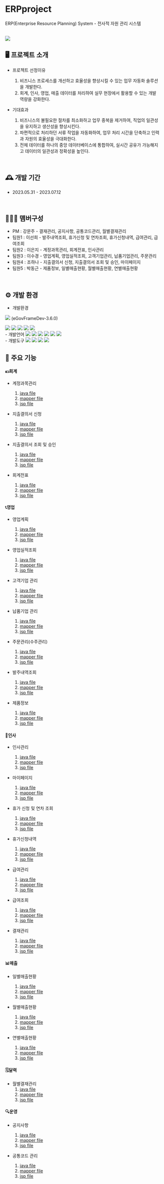 # ERPproject
ERP(Enterprise Resource Planning) System - 전사적 자원 관리 시스템

<br>

<img src="https://user-images.githubusercontent.com/106902415/254894698-b55c61d4-9dcc-4739-ab80-324c6493b8d4.gif"/>

## 🖥️ 프로젝트 소개
 - 프로젝트 선정이유
   1. 비즈니스 프로세스를 개선하고 효율성을 향상시킬 수 있는 업무 자동화 솔루션을 개발한다.
   2. 회계, 인사, 영업, 매출 데이터를 처리하여 실무 현장에서 활용할 수 있는 개발 역량을 강화한다.
 
 - 기대효과
   1. 비즈니스의 불필요한 절차를 최소화하고 업무 중복을 제거하여, 직업의 일관성을 유지하고 생산성을 향상시킨다.
   2. 파편적으로 처리하던 서류 작업을 자동화하여, 업무 처리 시간을 단축하고 인력과 자원의 효율성을 극대화한다.
   3. 전체 데이터를 하나의 중앙 데이터베이스에 통합하여, 실시간 공유가 가능해지고 데이터의 일관성과 정확성을 높인다.

<br>

## 🕰️ 개발 기간
* 2023.05.31 - 2023.07.12

<br>

## 🧑‍🤝‍🧑 맴버구성
 - PM  : 강문주 - 결재관리, 공지사항, 공통코드관리, 월별결재관리
 - 팀원1 : 이선희 - 발주내역조회, 휴가신청 및 연차조회, 휴가신청내역, 급여관리, 급여조회
 - 팀원2 : 이은지 - 계정과목관리, 회계전표, 인사관리
 - 팀원3 : 이수경 - 영업계획, 영업실적조회, 고객기업관리, 납품기업관리, 주문관리
 - 팀원4 : 조하나 - 지출결의서 신청, 지출결의서 조회 및 승인, 마이페이지
 - 팀원5 : 박동근 - 제품정보, 일별매출현황, 월별매출현황, 연별매출현황

<br>

## ⚙️ 개발 환경

- 개발환경


<img src="https://img.shields.io/badge/eclipse%20ide-%232C2255.svg?&style=for-the-badge&logo=eclipse%20ide&logoColor=white" /> (eGovFrameDev-3.6.0)

<img src="https://img.shields.io/badge/mysql-%234479A1.svg?&style=for-the-badge&logo=mysql&logoColor=white" />

<img src="https://img.shields.io/badge/spring-%236DB33F.svg?&style=for-the-badge&logo=spring&logoColor=white" />

<img src="https://img.shields.io/badge/svn-%233ECF8E.svg?&style=for-the-badge&logo=svn&logoColor=white" />

<img src="https://img.shields.io/badge/exerd-%2314D8CC.svg?&style=for-the-badge&logo=exerd&logoColor=white" />

<img src="https://img.shields.io/badge/apache%20tomcat-%23F8DC75.svg?&style=for-the-badge&logo=apache%20tomcat&logoColor=black" />
<br>
- 개발언어

<img src="https://img.shields.io/badge/java-%23007396.svg?&style=for-the-badge&logo=java&logoColor=white" />

<img src="https://img.shields.io/badge/javascript-%23F7DF1E.svg?&style=for-the-badge&logo=javascript&logoColor=black" />

<img src="https://img.shields.io/badge/html5-%23E34F26.svg?&style=for-the-badge&logo=html5&logoColor=white" />
  
<img src="https://img.shields.io/badge/css3-%231572B6.svg?&style=for-the-badge&logo=css3&logoColor=white" />

<img src="https://img.shields.io/badge/jquery-%230769AD.svg?&style=for-the-badge&logo=jquery&logoColor=white" />

<img src="https://img.shields.io/badge/xml-%23409FFF.svg?&style=for-the-badge&logo=xml&logoColor=white" />
<br>
- 개발도구

<img src="https://img.shields.io/badge/ajax-%230067C5.svg?&style=for-the-badge&logo=ajax&logoColor=white" />

<img src="https://img.shields.io/badge/mybatis-%23414141.svg?&style=for-the-badge&logo=mybatis&logoColor=white" />

<img src="https://img.shields.io/badge/json-%23000000.svg?&style=for-the-badge&logo=json&logoColor=white" />

<img src="https://img.shields.io/badge/jsp-%239FEF00.svg?&style=for-the-badge&logo=jsp&logoColor=black" />
  
<br>

## 📌 주요 기능
#### 💵회계 
- 계정과목관리
  1. <a href="src/main/java/kr/happyjob/study/accAcm" >java file</a>
  2. <a href="src/main/resources/sql/accAcm" >mapper file</a>
  3. <a href="src/main/webapp/WEB-INF/view/accAcm" >jsp file</a>
  
- 지출결의서 신청
  1. <a href="src/main/java/kr/happyjob/study/accEpr" >java file</a>
  2. <a href="src/main/resources/sql/accEpr" >mapper file</a>
  3. <a href="src/main/webapp/WEB-INF/view/accEpr" >jsp file</a>
  
- 지출결의서 조회 및 승인
  1. <a href="src/main/java/kr/happyjob/study/accEps" >java file</a>
  2. <a href="src/main/resources/sql/accEps" >mapper file</a>
  3. <a href="src/main/webapp/WEB-INF/view/accEps" >jsp file</a>
  
- 회계전표
  1. <a href="src/main/java/kr/happyjob/study/accAcs" >java file</a>
  2. <a href="src/main/resources/sql/accAcs" >mapper file</a>
  3. <a href="src/main/webapp/WEB-INF/view/accAcs" >jsp file</a>

#### 📞영업
- 영업계획
  1. <a href="src/main/java/kr/happyjob/study/busSap" >java file</a>
  2. <a href="src/main/resources/sql/busSap" >mapper file</a>
  3. <a href="src/main/webapp/WEB-INF/view/busSap" >jsp file</a>
  
- 영업실적조회
  1. <a href="src/main/java/kr/happyjob/study/busSas" >java file</a>
  2. <a href="src/main/resources/sql/busSas" >mapper file</a>
  3. <a href="src/main/webapp/WEB-INF/view/busSas" >jsp file</a>
  
- 고객기업 관리
  1. <a href="src/main/java/kr/happyjob/study/busClm" >java file</a>
  2. <a href="src/main/resources/sql/BusClm" >mapper file</a>
  3. <a href="src/main/webapp/WEB-INF/view/busClm" >jsp file</a>
  
- 납품기업 관리
  1. <a href="src/main/java/kr/happyjob/study/busSpm" >java file</a>
  2. <a href="src/main/resources/sql/BusSpm" >mapper file</a>
  3. <a href="src/main/webapp/WEB-INF/view/busSpm" >jsp file</a>
  
- 주문관리(수주관리)
  1. <a href="src/main/java/kr/happyjob/study/busOdm" >java file</a>
  2. <a href="src/main/resources/sql/BusOdm" >mapper file</a>
  3. <a href="src/main/webapp/WEB-INF/view/busOdm" >jsp file</a>
  
- 발주내역조회
  1. <a href="src/main/java/kr/happyjob/study/busDlv" >java file</a>
  2. <a href="src/main/resources/sql/busDlv" >mapper file</a>
  3. <a href="src/main/webapp/WEB-INF/view/busDlv" >jsp file</a>
  
- 제품정보
  1. <a href="src/main/java/kr/happyjob/study/busPd" >java file</a>
  2. <a href="src/main/resources/sql/busPd" >mapper file</a>
  3. <a href="src/main/webapp/WEB-INF/view/busPd" >jsp file</a>

#### 👤인사 
- 인사관리
  1. <a href="src/main/java/kr/happyjob/study/emp" >java file</a>
  2. <a href="src/main/resources/sql/emp" >mapper file</a>
  3. <a href="src/main/webapp/WEB-INF/view/emp" >jsp file</a>
  
- 마이페이지
  1. <a href="src/main/java/kr/happyjob/study/empMpg" >java file</a>
  2. <a href="src/main/resources/sql/empMpg" >mapper file</a>
  3. <a href="src/main/webapp/WEB-INF/view/empMpg" >jsp file</a>
  
- 휴가 신청 및 연차 조회
  1. <a href="src/main/java/kr/happyjob/study/empVcp" >java file</a>
  2. <a href="src/main/resources/sql/empVcp" >mapper file</a>
  3. <a href="src/main/webapp/WEB-INF/view/empVcp" >jsp file</a>
  
- 휴가신청내역
  1. <a href="src/main/java/kr/happyjob/study/empVcs" >java file</a>
  2. <a href="src/main/resources/sql/empVcs" >mapper file</a>
  3. <a href="src/main/webapp/WEB-INF/view/empVcs" >jsp file</a>
  
- 급여관리
  1. <a href="src/main/java/kr/happyjob/study/empSam" >java file</a>
  2. <a href="src/main/resources/sql/empSam" >mapper file</a>
  3. <a href="src/main/webapp/WEB-INF/view/empSam" >jsp file</a>
  
- 급여조회
  1. <a href="src/main/java/kr/happyjob/study/empSas" >java file</a>
  2. <a href="src/main/resources/sql/empSas" >mapper file</a>
  3. <a href="src/main/webapp/WEB-INF/view/empSas" >jsp file</a>
  
- 결재관리
  1. <a href="src/main/java/kr/happyjob/study/empApm" >java file</a>
  2. <a href="src/main/resources/sql/empApm" >mapper file</a>
  3. <a href="src/main/webapp/WEB-INF/view/empApm" >jsp file</a>

#### 📊매출
- 일별매출현황
  1. <a href="src/main/java/kr/happyjob/study/selSaD" >java file</a>
  2. <a href="src/main/resources/sql/selSaD" >mapper file</a>
  3. <a href="src/main/webapp/WEB-INF/view/selSaD" >jsp file</a>
  
- 월별매출현황
  1. <a href="src/main/java/kr/happyjob/study/selSaM" >java file</a>
  2. <a href="src/main/resources/sql/selSaM" >mapper file</a>
  3. <a href="src/main/webapp/WEB-INF/view/selSaM" >jsp file</a>
  
- 연별매출현황
  1. <a href="src/main/java/kr/happyjob/study/selSaY" >java file</a>
  2. <a href="src/main/resources/sql/selSaY" >mapper file</a>
  3. <a href="src/main/webapp/WEB-INF/view/selSaY" >jsp file</a>

#### 🗓달력 
- 월별결재관리
  1. <a href="src/main/java/kr/happyjob/study/calDay" >java file</a>
  2. <a href="src/main/resources/sql/calDay" >mapper file</a>
  3. <a href="src/main/webapp/WEB-INF/view/calDay" >jsp file</a>
  
#### 🔍운영 
- 공지사항
  1. <a href="src/main/java/kr/happyjob/study/mngNot" >java file</a>
  2. <a href="src/main/resources/sql/MngNot" >mapper file</a>
  3. <a href="src/main/webapp/WEB-INF/view/mngNot" >jsp file</a>
  
- 공통코드 관리
  1. <a href="src/main/java/kr/happyjob/study/system" >java file</a>
  2. <a href="src/main/resources/sql/system" >mapper file</a>
  3. <a href="src/main/webapp/WEB-INF/view/system" >jsp file</a>
